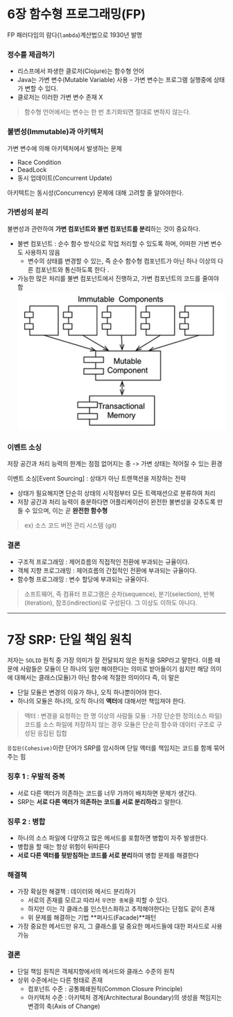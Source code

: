 # 6장 함수형 프로그래밍(FP)

FP 패러다임의 람다(`lambda`)계산법으로 1930년 발명 

### 정수를 제곱하기 
- 리스프에서 파생한 클로저(Clojure)는 함수형 언어 
- Java는 가변 변수(Mutable Variable) 사용 - 가변 변수는 프로그램 실행중에 상태가 변할 수 있다. 
- 클로저는 이러한 가변 변수 존재 X 

> 함수형 언어에서는 변수는 한 번 초기화되면 절대로 변하지 않는다. 

### 불변성(Immutable)과 아키텍처 
가변 변수에 의해 아키텍처에서 발생하는 문제 
- Race Condition 
- DeadLock
- 동시 업데이트(Concurrent Update)

아키텍트는 동시성(Concurrency) 문제에 대해 고려할 줄 알아야한다. 

### 가변성의 분리 
불변성과 관련하여 **가변 컴포넌트와 불변 컴포넌트를 분리**하는 것이 중요하다. 
- 불변 컴포넌트 : 순수 함수 방식으로 작업 처리할 수 있도록 하며, 어떠한 가변 변수도 사용하지 않음
  - 변수의 상태를 변경할 수 있는, 즉 순수 함수형 컴포넌트가 아닌 하나 이상의 다른 컴포넌트와 통신하도록 한다 .
- 가능한 많은 처리를 불변 컴포넌트에서 진행하고, 가변 컴포넌트의 코드를 줄여야 함 
![img.png](img.png)

### 이벤트 소싱 
저장 공간과 처리 능력의 한계는 점점 없어지는 중 -> 가변 상태는 적어질 수 있는 환경 

이벤트 소싱[Event Sourcing] : 상태가 아닌 트랜잭션을 저장하는 전략 
- 상태가 필요해지면 단순히 상태의 시작점부터 모든 트랙재션으로 분류하여 처리 
- 저장 공간과 처리 능력이 충분하다면 어플리케이션이 완전한 불변성을 갖추도록 만들 수 있으며, 이는 곧 **완전한 함수형**
> ex) 소스 코드 버전 관리 시스템 (git)

### 결론
- 구조적 프로그래밍 :  제어흐름의 직접적인 전환에 부과되는 규율이다.
- 객체 지향 프로그래밍 : 제어흐름의 간접적인 전환에 부과되는 규율이다.
- 함수형 프로그래밍 : 변수 할당에 부과되는 규율이다.

> 소프트웨어, 즉 컴퓨터 프로그램은 순차(sequence), 분기(selection), 반복(iteration), 참조(indirection)로 구성된다. 그 이상도 이하도 아니다.


--- 

# 7장 SRP: 단일 책임 원칙

저자는 `SOLID` 원칙 중 가장 의미가 잘 전달되지 않은 원칙을 SRP라고 말한다. 
이름 때문에 사람들은 모듈이 단 하나의 일만 해야한다는 의미로 받아들이기 쉽지만 해당 의미에 대해서는 클래스(모듈)가 아닌 함수에 적절한 의미이다 
즉, 이 말은 
- 단일 모듈은 변경의 이유가 하나, 오직 하나뿐이어야 한다.
- 하나의 모듈은 하나의, 오직 하나의 **액터**에 대해서만 책임져야 한다. 

> 액터 : 변경을 요청하는 한 명 이상의 사람들 
> 모듈 : 가장 단순한 정의(소스 파일)
> 코드를 소스 파일에 저장하지 않는 경우 모듈은 단순히 함수와 데이터 구조로 구성된 응집된 집합

`응집된(Cohesive)`이란 단어가 SRP를 암시하며 단일 액터를 책임지는 코드를 함께 묶어주는 힘 

### 징후 1 : 우발적 중복 
- 서로 다른 액터가 의존하는 코드를 너무 가까이 배치하면 문제가 생긴다. 
- SRP는 **서로 다른 액터가 의존하는 코드를 서로 분리하라**고 말한다.

### 징루 2 : 병합 
- 하나의 소스 파일에 다양하고 많은 메서드를 포함하면 병합이 자주 발생한다. 
- 병합을 할 때는 항상 위험이 뒤따른다 
- **서로 다른 액터를 뒷받침하는 코드를 서로 분리**하여 병합 문제를 해결한다 

### 해결책 
- 가장 확실한 해결책 : 데이터와 메서드 분리하기 
  - 서로의 존재를 모르고 따라서 `우연한 중복`을 피할 수 있다. 
  - 하지만 이는 각 클래스를 인스턴스화하고 추적해야한다는 단점도 같이 존재
  - 위 문제를 해결하는 기법 **퍼사드(Facade)**패턴 
- 가장 중요한 메서드만 유지, 그 클래스를 덜 중요한 메서드들에 대한 퍼사드로 사용 가능

### 결론 
- 단일 책임 원칙은 객체지향에서의 메서드와 클래스 수준의 원칙 
- 상위 수준에서는 다른 형태로 존재 
  - 컴포넌트 수준 : 공통폐쇄원칙(Common Closure Principle)
  - 아키텍처 수준 : 아키텍처 경계(Architectural Boundary)의 생성을 책임지는 변경의 축(Axis of Change)
